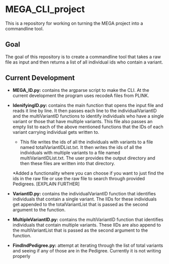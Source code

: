 # MEGA_CLI_project

This is a repository for working on turning the MEGA project into a commandline tool.

## Goal

The goal of this repository is to create a commandline tool that takes a raw file as input and then returns a list of all individual ids who contain a variant.

## Current Development

- **MEGA_ID.py:** contains the argparse script to make the CLI. At the current development the program uses recodeA files from PLINK.

- **IdenifyingID.py:** contains the main function that opens the input file and reads it line by line. It then passes each line to the individualVariantID and the multiVariantID functions to identify individuals who have a single variant or those that have multiple variants. This file also passes an empty list to each of the above mentioned functions that the IDs of each variant carrying individual gets written to.

  - This file writes the ids of all the individuals with variants to a file named totalVariantIDList.txt. It then writes the ids of all the individuals with multiple variants to a file named multiVariantIDList.txt. The user provides the output directory and then these files are written into that directory.

  \*Added a functionality where you can choose if you want to just find the ids in the raw file or use the raw file to search through provided Pedigrees. [EXPLAIN FURTHER]

- **VariantID.py:** contains the individualVariantID function that identifies individuals that contain a single variant. The IIDs for these individuals get appended to the totalVariantList that is passed as the second argument to the function.

- **MultipleVariantID.py:** contains the multiVariantID function that identifies individuals that contain multiple variants. These IIDs are also append to the multiVariantList that is passed as the second argument to the function.

* **FindIndPedigree.py:** attempt at iterating through the list of total variants and seeing if any of those are in the Pedigree. Currently it is not writing properly
